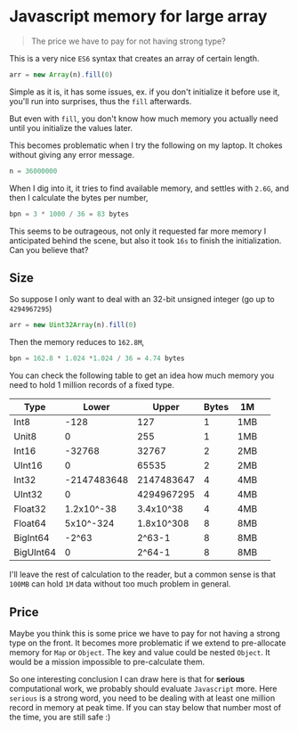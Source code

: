 # Javascript memory for large array

> The price we have to pay for not having strong type?

This is a very nice `ES6` syntax that creates an array of certain length. 

```javascript
arr = new Array(n).fill(0)
```

Simple as it is, it has some issues, ex. if you don't initialize it before use it, you'll run into surprises, thus the `fill` afterwards.

But even with `fill`, you don't know how much memory you actually need until you initialize the values later.

This becomes problematic when I try the following on my laptop. It chokes without giving any error message. 

```javascript
n = 36000000
```

 When I dig into it, it tries to find available memory, and settles with `2.6G`, and then I calculate the bytes per number,

```javascript
bpn = 3 * 1000 / 36 = 83 bytes
```

This seems to be outrageous, not only it requested far  more memory I anticipated behind the scene, but also it took `16s` to finish the initialization. Can you believe that?

## Size

So suppose I only want to deal with an 32-bit unsigned integer (go up to `4294967295`)

```javascript
arr = new Uint32Array(n).fill(0)
```

Then the memory reduces to `162.8M`, 

```javascript
bpn = 162.8 * 1.024 *1.024 / 36 = 4.74 bytes
```

You can check the following table to get an idea how much memory you need to hold 1 million records of a fixed type. 

| Type      | Lower       | Upper      | Bytes | 1M   |      |
| --------- | ----------- | ---------- | ----- | ---- | ---- |
| Int8      | -128        | 127        | 1     | 1MB  |      |
| Unit8     | 0           | 255        | 1     | 1MB  |      |
| Int16     | -32768      | 32767      | 2     | 2MB  |      |
| UInt16    | 0           | 65535      | 2     | 2MB  |      |
| Int32     | -2147483648 | 2147483647 | 4     | 4MB  |      |
| UInt32    | 0           | 4294967295 | 4     | 4MB  |      |
| Float32   | 1.2x10^-38  | 3.4x10^38  | 4     | 4MB  |      |
| Float64   | 5x10^-324   | 1.8x10^308 | 8     | 8MB  |      |
| BigInt64  | -2^63       | 2^63-1     | 8     | 8MB  |      |
| BigUInt64 | 0           | 2^64-1     | 8     | 8MB  |      |

I'll leave the rest of calculation to the reader, but a common sense is that `100MB` can hold `1M` data without too much problem in general. 

## Price

Maybe you think this is some price we have to pay for not having a strong type on the front. It becomes more problematic if we extend to pre-allocate memory for `Map` or `Object`. The key and value could be nested `Object`. It would be a mission impossible to pre-calculate them. 

So one interesting conclusion I can draw here is that for **serious** computational work, we probably should  evaluate `Javascript` more. Here `serious` is a strong word, you need to be dealing with at least one million record in memory at peak time. If you can stay below that number most of the time, you are still safe :) 






